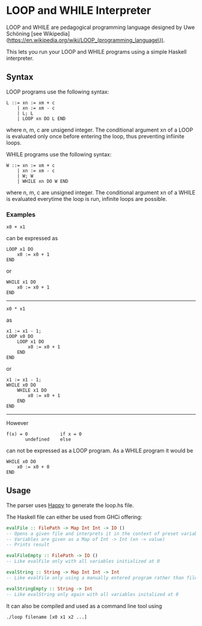 # LOOP and WHILE Interpreter

LOOP and WHILE are pedagogical programming language designed by Uwe Schöning [see Wikipedia](https://en.wikipedia.org/wiki/LOOP_(programming_language\)).

This lets you run your LOOP and WHILE programs using a simple Haskell interpreter.

## Syntax

LOOP programs use the following syntax:
```
L ::= xn := xm + c
    | xn := xm - c
    | L; L
    | LOOP xn DO L END
```
where n, m, c are unsigend integer.
The conditional argument xn of a LOOP is evaluated only once before entering the loop, thus preventing infiinite loops.


WHILE programs use the following syntax:
```
W ::= xn := xm + c
    | xn := xm - c
    | W; W
    | WHILE xn DO W END
```
where n, m, c are unsigned integer.
The conditional argument xn of a WHILE is evaluated everytime the loop is run, infinite loops are possible.


### Examples
```
x0 + x1
```
can be expressed as
```
LOOP x1 DO
    x0 := x0 + 1
END
```
or
```
WHILE x1 DO
    x0 := x0 + 1
END
```
---
```
x0 * x1
```
as
```
x1 := x1 - 1;
LOOP x0 DO
    LOOP x1 DO
        x0 := x0 + 1
    END
END
```
or
```
x1 := x1 - 1;
WHILE x0 DO
    WHILE x1 DO
        x0 := x0 + 1
    END
END
```
---
However
```
f(x) = 0            if x = 0
       undefined    else
```
can not be expressed as a LOOP program. As a WHILE program it would be
```
WHILE x0 DO
    x0 := x0 + 0
END
```

## Usage

The parser uses [Happy](https://www.haskell.org/happy/) to generate the loop.hs file.

The Haskell file can either be used from GHCi offering:
```haskell
evalFile :: FilePath -> Map Int Int -> IO ()
-- Opens a given file and interprets it in the context of preset variables.
-- Variables are given as a Map of Int -> Int (xn -> value)
-- Prints result

evalFileEmpty :: FilePath -> IO ()
-- Like evalFile only with all variables initialized at 0

evalString :: String -> Map Int Int -> Int
-- Like evalFile only using a manually entered program rather than file input.

evalStringEmpty :: String -> Int
-- Like evalString only again with all variables initalized at 0
```


It can also be compiled and used as a command line tool using
```
./loop filename [x0 x1 x2 ...]
```
